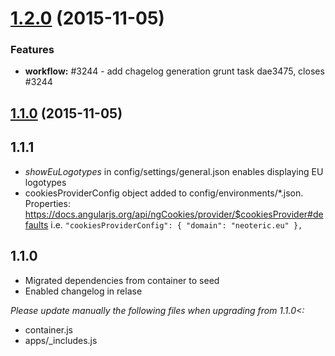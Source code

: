 <a name="1.2.0"></a>
# [1.2.0](//compare/v1.1.1...v1.2.0) (2015-11-05)


### Features

* **workflow:** #3244 - add chagelog generation grunt task dae3475, closes #3244

<a name="1.1.0"></a>
## [1.1.0](//compare/v1.1.1...v1.1.1) (2015-11-05)



## 1.1.1 
- *showEuLogotypes* in config/settings/general.json enables displaying EU logotypes
- cookiesProviderConfig object added to config/environments/*.json. 
  Properties: https://docs.angularjs.org/api/ngCookies/provider/$cookiesProvider#defaults
  i.e. 
  `
  	"cookiesProviderConfig": {
  		"domain": "neoteric.eu"
  	},
  `

## 1.1.0
- Migrated dependencies from container to seed
- Enabled changelog in relase

*Please update manually the following files when upgrading from 1.1.0<:*
- container.js
- apps/_includes.js 
